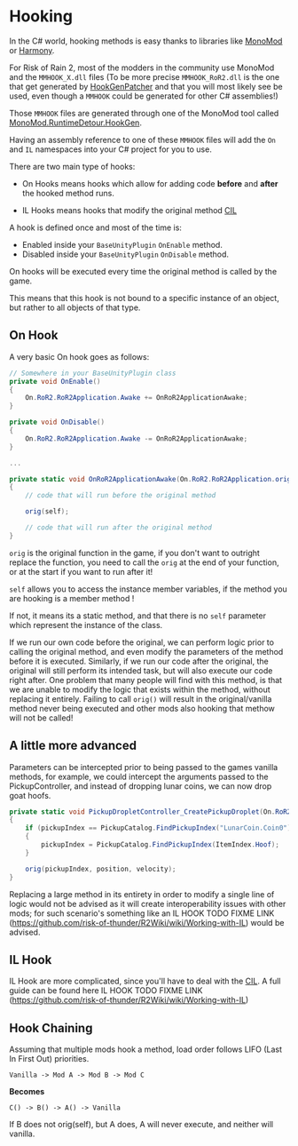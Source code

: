 # Hooking

In the C# world, hooking methods is easy thanks to libraries like [MonoMod](https://github.com/MonoMod/MonoMod) or [Harmony](https://github.com/pardeike/Harmony).

For Risk of Rain 2, most of the modders in the community use MonoMod and the `MMHOOK_X.dll` files (To be more precise `MMHOOK_RoR2.dll` is the one that get generated by [HookGenPatcher](https://thunderstore.io/package/RiskofThunder/HookGenPatcher/) and that you will most likely see be used, even though a `MMHOOK` could be generated for other C# assemblies!)

Those `MMHOOK` files are generated through one of the MonoMod tool called [MonoMod.RuntimeDetour.HookGen](https://github.com/MonoMod/MonoMod/blob/master/README-RuntimeDetour.md#using-hookgen).

Having an assembly reference to one of these `MMHOOK` files will add the `On` and `IL` namespaces into your C# project for you to use.

There are two main type of hooks:

-   On Hooks means hooks which allow for adding code **before** and **after** the hooked method runs.

-   IL Hooks means hooks that modify the original method [CIL](https://en.wikipedia.org/wiki/Common_Intermediate_Language)

A hook is defined once and most of the time is:

-   Enabled inside your `BaseUnityPlugin` `OnEnable` method.
-   Disabled inside your `BaseUnityPlugin` `OnDisable` method.

On hooks will be executed every time the original method is called by the game.

This means that this hook is not bound to a specific instance of an object, but rather to all objects of that type.

## On Hook

A very basic On hook goes as follows:

```csharp
// Somewhere in your BaseUnityPlugin class
private void OnEnable()
{
    On.RoR2.RoR2Application.Awake += OnRoR2ApplicationAwake;
}

private void OnDisable()
{
    On.RoR2.RoR2Application.Awake -= OnRoR2ApplicationAwake;
}

...

private static void OnRoR2ApplicationAwake(On.RoR2.RoR2Application.orig_Awake orig, RoR2Application self)
{
    // code that will run before the original method

    orig(self);

    // code that will run after the original method
}
```

`orig` is the original function in the game, if you don't want to outright replace the function, you need to call the `orig` at the end of your function, or at the start if you want to run after it!

`self` allows you to access the instance member variables, if the method you are hooking is a member method !

If not, it means its a static method, and that there is no `self` parameter which represent the instance of the class.

If we run our own code before the original, we can perform logic prior to calling the original method, and even modify the parameters of the method before it is executed. Similarly, if we run our code after the original, the original will still perform its intended task, but will also execute our code right after. One problem that many people will find with this method, is that we are unable to modify the logic that exists within the method, without replacing it entirely. Failing to call `orig()` will result in the original/vanilla method never being executed and other mods also hooking that methow will not be called!

## A little more advanced

Parameters can be intercepted prior to being passed to the games vanilla methods, for example, we could intercept the arguments passed to the PickupController, and instead of dropping lunar coins, we can now drop goat hoofs.

```csharp
private static void PickupDropletController_CreatePickupDroplet(On.RoR2.PickupDropletController.orig_CreatePickupDroplet orig, PickupIndex pickupIndex, UnityEngine.Vector3 position, UnityEngine.Vector3 velocity)
{
    if (pickupIndex == PickupCatalog.FindPickupIndex("LunarCoin.Coin0"))
    {
        pickupIndex = PickupCatalog.FindPickupIndex(ItemIndex.Hoof);
    }

    orig(pickupIndex, position, velocity);
}
```

Replacing a large method in its entirety in order to modify a single line of logic would not be advised as it will create interoperability issues with other mods; for such scenario's something like an IL HOOK TODO FIXME LINK (https://github.com/risk-of-thunder/R2Wiki/wiki/Working-with-IL) would be advised.

## IL Hook

IL Hook are more complicated, since you'll have to deal with the [CIL](https://en.wikipedia.org/wiki/Common_Intermediate_Language).
A full guide can be found here IL HOOK TODO FIXME LINK (https://github.com/risk-of-thunder/R2Wiki/wiki/Working-with-IL)

## **Hook Chaining**

Assuming that multiple mods hook a method, load order follows LIFO (Last In First Out) priorities.

`Vanilla -> Mod A -> Mod B -> Mod C`

**Becomes**

`C() -> B() -> A() -> Vanilla`

If B does not orig(self), but A does, A will never execute, and neither will vanilla.
